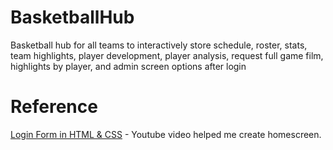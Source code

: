 # BasketballHub
Basketball hub for all teams to interactively store schedule, roster, stats, team highlights, player development, player analysis, request full game film, highlights by player, and admin screen options after login

# Reference
[Login Form in HTML & CSS](https://www.youtube.com/watch?v=hlwlM4a5rxg) - Youtube video helped me create homescreen.
